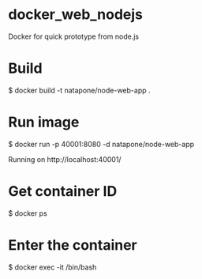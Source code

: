 # docker_web_nodejs
Docker for quick prototype from node.js

# Build
$ docker build -t natapone/node-web-app .

# Run image
$ docker run -p 40001:8080 -d natapone/node-web-app

Running on http://localhost:40001/

# Get container ID
$ docker ps

# Enter the container
$ docker exec -it <container id> /bin/bash
